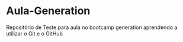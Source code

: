 # Aula-Generation
Repositório de Teste para aula no bootcamp generation aprendendo a utilizar o Git e o GitHub
